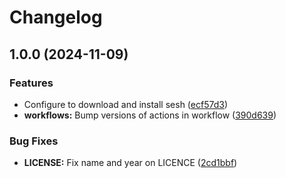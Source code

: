 # Changelog

## 1.0.0 (2024-11-09)


### Features

* Configure to download and install sesh ([ecf57d3](https://github.com/marcellmartini/asdf-sesh/commit/ecf57d3dd4cdee0f0df74c28ad707d262713f33a))
* **workflows:** Bump versions of actions in workflow ([390d639](https://github.com/marcellmartini/asdf-sesh/commit/390d63925fb1eeb872ed89a0a9accc8b9ba09045))


### Bug Fixes

* **LICENSE:** Fix name and year on LICENCE ([2cd1bbf](https://github.com/marcellmartini/asdf-sesh/commit/2cd1bbf4e3dfb0fcadb7a171be4dc133581477e7))
